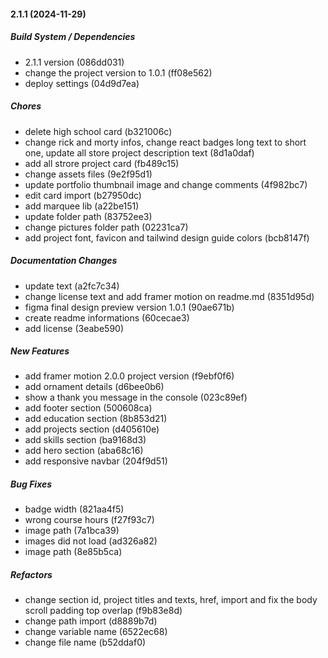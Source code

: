 #### 2.1.1 (2024-11-29)

##### Build System / Dependencies

*  2.1.1 version (086dd031)
*  change the project version to 1.0.1 (ff08e562)
*  deploy settings (04d9d7ea)

##### Chores

*  delete high school card (b321006c)
*  change rick and morty infos, change react badges long text to short one, update all store project description text (8d1a0daf)
*  add all strore project card (fb489c15)
*  change assets files (9e2f95d1)
*  update portfolio thumbnail image and change comments (4f982bc7)
*  edit card import (b27950dc)
*  add marquee lib (a22be151)
*  update folder path (83752ee3)
*  change pictures folder path (02231ca7)
*  add project font, favicon and tailwind design guide colors (bcb8147f)

##### Documentation Changes

*  update text (a2fc7c34)
*  change license text and add framer motion on readme.md (8351d95d)
*  figma final design preview version 1.0.1 (90ae671b)
*  create readme informations (60cecae3)
*  add license (3eabe590)

##### New Features

*  add framer motion 2.0.0 project version (f9ebf0f6)
*  add ornament details (d6bee0b6)
*  show a thank you message in the console (023c89ef)
*  add footer section (500608ca)
*  add education section (8b853d21)
*  add projects section (d405610e)
*  add skills section (ba9168d3)
*  add hero section (aba68c16)
*  add responsive navbar (204f9d51)

##### Bug Fixes

*  badge width (821aa4f5)
*  wrong course hours (f27f93c7)
*  image path (7a1bca39)
*  images did not load (ad326a82)
*  image path (8e85b5ca)

##### Refactors

*  change section id, project titles and texts, href, import and fix the body scroll padding top overlap (f9b83e8d)
*  change path import (d8889b7d)
*  change variable name (6522ec68)
*  change file name (b52ddaf0)

